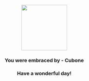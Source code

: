 <p align="center">
    <img src="https://raw.githubusercontent.com/PokeAPI/sprites/master/sprites/pokemon/104.png" width="150" height="150">
</p>
<h3 align="center">You were embraced by - <b>Cubone</b></h3>
<h3 align="center">Have a wonderful day!</h3>
